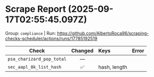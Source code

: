 # Scrape Report (2025-09-17T02:55:45.097Z)

Group: `compliance`  |  Run: https://github.com/AlbertoRoca96/scraping-checks-scheduler/actions/runs/17785192519

| Check | Changed | Keys | Error |
|---|:---:|:--|:--|
| `psa_charizard_pop_total` | — |  |  |
| `sec_aapl_8k_list_hash` | ✅ | hash, length |  |
